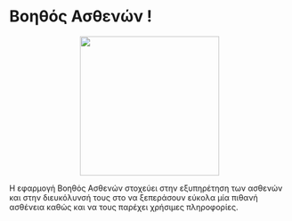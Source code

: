 # Βοηθός Ασθενών !
<p align="center">
  <img src="https://petkakisgeorge.github.io/Patient-Assistant.github.io/images/mylogo.png" width="250">
</p>
Η εφαρμογή Βοηθός Ασθενών στοχεύει στην εξυπηρέτηση των ασθενών και στην διευκόλυνσή τους στο να ξεπεράσουν εύκολα μία πιθανή ασθένεια καθώς και να τους παρέχει χρήσιμες πληροφορίες.
